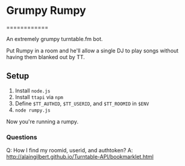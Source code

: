 # Grumpy Rumpy
============

An extremely grumpy turntable.fm bot.

Put Rumpy in a room and he'll allow a single DJ to play songs without having them blanked out by TT.

## Setup

1. Install `node.js`
2. Install `ttapi` via `npm`
3. Define `$TT_AUTHID`, `$TT_USERID`, and `$TT_ROOMID` in `$ENV`
4. `node rumpy.js`

Now you're running a rumpy.

### Questions

Q: How I find my roomid, userid, and authtoken?
A: http://alaingilbert.github.io/Turntable-API/bookmarklet.html
